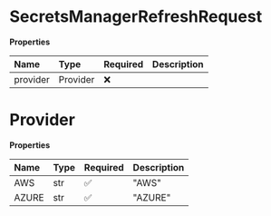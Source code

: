 # SecretsManagerRefreshRequest

**Properties**

| Name     | Type     | Required | Description |
| :------- | :------- | :------- | :---------- |
| provider | Provider | ❌       |             |

# Provider

**Properties**

| Name  | Type | Required | Description |
| :---- | :--- | :------- | :---------- |
| AWS   | str  | ✅       | "AWS"       |
| AZURE | str  | ✅       | "AZURE"     |

